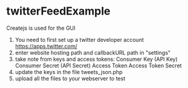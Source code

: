 # twitterFeedExample
Createjs is used for the GUI

1) You need to first set up a twitter developer account https://apps.twitter.com/
2) enter website hosting path and callbackURL path in "settings"
3) take note from keys and access tokens:
Consumer Key (API Key)
Consumer Secret (API Secret)
Access Token
Access Token Secret
4) update the keys in the file tweets_json.php
5) upload all the files to your webserver to test
